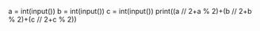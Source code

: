 a = int(input())
b = int(input())
c = int(input())
print((a // 2+a % 2)+(b // 2+b % 2)+(c // 2+c % 2))
